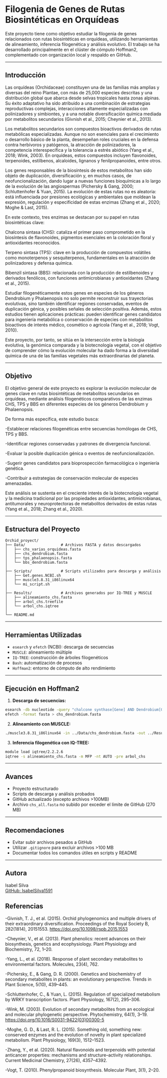 # Filogenia de Genes de Rutas Biosintéticas en Orquídeas

Este proyecto tiene como objetivo estudiar la filogenia de genes relacionados con rutas biosintéticas en orquídeas, utilizando herramientas de alineamiento, inferencia filogenética y análisis evolutivo. El trabajo se ha desarrollado principalmente en el clúster de cómputo Hoffman2, complementado con organización local y respaldo en GitHub.

---

## Introducción
Las orquídeas (Orchidaceae) constituyen una de las familias más amplias y diversas del reino Plantae, con más de 25,000 especies descritas y una distribución global que abarca desde selvas tropicales hasta zonas alpinas. Su éxito adaptativo ha sido atribuido a una combinación de estrategias reproductivas complejas, interacciones altamente especializadas con polinizadores y simbiontes, y a una notable diversificación química mediada por metabolitos secundarios (Givnish et al., 2015; Cheynier et al., 2013).

Los metabolitos secundarios son compuestos bioactivos derivados de rutas metabólicas especializadas. Aunque no son esenciales para el crecimiento o desarrollo básico de la planta, desempeñan roles cruciales en la defensa contra herbívoros y patógenos, la atracción de polinizadores, la competencia interespecífica y la tolerancia a estrés abiótico (Yang et al., 2018; Wink, 2003). En orquídeas, estos compuestos incluyen flavonoides, terpenoides, estilbenos, alcaloides, lignanos y fenilpropanoides, entre otros.

Los genes responsables de la biosíntesis de estos metabolitos han sido objeto de duplicación, diversificación y, en muchos casos, de neofuncionalización, dando lugar a nuevas funciones bioquímicas a lo largo de la evolución de las angiospermas (Pichersky & Gang, 2000; Schluttenhofer & Yuan, 2015). La evolución de estas rutas no es aleatoria: está influenciada por presiones ecológicas y ambientales que moldean la expresión, regulación y especificidad de estas enzimas (Zhang et al., 2020; Moghe & Last, 2015).

En este contexto, tres enzimas se destacan por su papel en rutas biosintéticas clave:

Chalcona sintasa (CHS): cataliza el primer paso comprometido en la biosíntesis de flavonoides, pigmentos esenciales en la coloración floral y antioxidantes reconocidos.

Terpeno sintasa (TPS): clave en la producción de compuestos volátiles como monoterpenos y sesquiterpenos, fundamentales en la atracción de polinizadores y defensa química.

Bibenzil sintasa (BBS): relacionada con la producción de estilbenoides y derivados fenólicos, con funciones antimicrobianas y antioxidantes (Zhang et al., 2015).

Estudiar filogenéticamente estos genes en especies de los géneros Dendrobium y Phalaenopsis no solo permite reconstruir sus trayectorias evolutivas, sino también identificar regiones conservadas, eventos de duplicación génica, y posibles señales de selección positiva. Además, estos estudios tienen aplicaciones prácticas: pueden identificar genes candidatos para ingeniería metabólica o conservación de especies con metabolitos bioactivos de interés médico, cosmético o agrícola (Yang et al., 2018; Vogt, 2010).

Este proyecto, por tanto, se sitúa en la intersección entre la biología evolutiva, la genómica comparada y la biotecnología vegetal, con el objetivo de comprender cómo la evolución molecular ha dado forma a la diversidad química de una de las familias vegetales más extraordinarias del planeta.

---

## Objetivo

El objetivo general de este proyecto es explorar la evolución molecular de genes clave en rutas biosintéticas de metabolitos secundarios en orquídeas, mediante análisis filogenéticos comparativos de las enzimas CHS, TPS y BBS en diferentes especies de los géneros Dendrobium y Phalaenopsis.

De forma más específica, este estudio busca:

-Establecer relaciones filogenéticas entre secuencias homólogas de CHS, TPS y BBS.

-Identificar regiones conservadas y patrones de divergencia funcional.

-Evaluar la posible duplicación génica o eventos de neofuncionalización.

-Sugerir genes candidatos para bioprospección farmacológica o ingeniería genética.

-Contribuir a estrategias de conservación molecular de especies amenazadas.

Este análisis se sustenta en el creciente interés de la biotecnología vegetal y la medicina tradicional por las propiedades antioxidantes, antimicrobianas, antitumorales y neuroprotectoras de metabolitos derivados de estas rutas (Yang et al., 2018; Zhang et al., 2020).

---

## Estructura del Proyecto

```
Orchid_proyect/
├── Data/                # Archivos FASTA y datos descargados
│   ├── chs_varias_orquideas.fasta
│   ├── chs_dendrobium.fasta
│   ├── tps_phalaenopsis.fasta
│   └── bbs_dendrobium.fasta
│
├── Scripts/             # Scripts utilizados para descarga y análisis
│   ├── Get.genes.NCBI.sh
│   ├── muscle3.8.31_i86linux64
│   └── mi_script.sh
│
├── Results/             # Archivos generados por IQ-TREE y MUSCLE
│   ├── alineamiento_chs.fasta
│   ├── arbol_chs.treefile
│   └── arbol_chs.iqtree
│
└── README.md
```

---

## Herramientas Utilizadas

- `esearch` y `efetch` (NCBI): descarga de secuencias
- `MUSCLE`: alineamiento múltiple
- `IQ-TREE`: construcción de árboles filogenéticos
- `Bash`: automatización de procesos
- `Hoffman2`: entorno de cómputo de alto rendimiento

---

## Ejecución en Hoffman2

1. **Descarga de secuencias:**
```bash
esearch -db nucleotide -query "chalcone synthase[Gene] AND Dendrobium[Organism]" | \
efetch -format fasta > chs_dendrobium.fasta
```

2. **Alineamiento con MUSCLE:**
```bash
./muscle3.8.31_i86linux64 -in ../Data/chs_dendrobium.fasta -out ../Results/alineamiento_chs.fasta
```

3. **Inferencia filogenética con IQ-TREE:**
```bash
module load iqtree/2.2.2.6
iqtree -s alineamiento_chs.fasta -m MFP -nt AUTO -pre arbol_chs
```

---

## Avances

-  Proyecto estructurado
-  Scripts de descarga y análisis probados
-  GitHub actualizado (excepto archivos >100MB)
-  Archivo `chs_all.fasta` no subido por exceder el límite de GitHub (270 MB)

---

##  Recomendaciones

- Evitar subir archivos pesados a GitHub
- Utilizar `.gitignore` para excluir archivos >100 MB
- Documentar todos los comandos útiles en scripts y README

---

## Autora

Isabel Silva  
[GitHub: IsabelSilva1591](https://github.com/IsabelSilva1591)

## Referencias
-Givnish, T. J., et al. (2015). Orchid phylogenomics and multiple drivers of their extraordinary diversification. Proceedings of the Royal Society B, 282(1814), 20151553. https://doi.org/10.1098/rspb.2015.1553

-Cheynier, V., et al. (2013). Plant phenolics: recent advances on their biosynthesis, genetics and ecophysiology. Plant Physiology and Biochemistry, 72, 1–20.

-Yang, L., et al. (2018). Response of plant secondary metabolites to environmental factors. Molecules, 23(4), 762.

-Pichersky, E., & Gang, D. R. (2000). Genetics and biochemistry of secondary metabolites in plants: an evolutionary perspective. Trends in Plant Science, 5(10), 439–445.

-Schluttenhofer, C., & Yuan, L. (2015). Regulation of specialized metabolism by WRKY transcription factors. Plant Physiology, 167(2), 295–306.

-Wink, M. (2003). Evolution of secondary metabolites from an ecological and molecular phylogenetic perspective. Phytochemistry, 64(1), 3–19. https://doi.org/10.1016/S0031-9422(03)00300-5

-Moghe, G. D., & Last, R. L. (2015). Something old, something new: conserved enzymes and the evolution of novelty in plant specialized metabolism. Plant Physiology, 169(3), 1512–1523.

-Zhang, Y., et al. (2020). Natural flavonoids and terpenoids with potential anticancer properties: mechanisms and structure–activity relationships. Current Medicinal Chemistry, 27(26), 4357–4392.

-Vogt, T. (2010). Phenylpropanoid biosynthesis. Molecular Plant, 3(1), 2–20.
